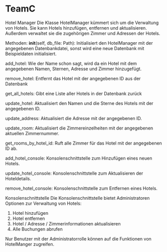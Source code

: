  # TeamC

Hotel Manager
Die Klasse HotelManager kümmert sich um die Verwaltung von Hotels. Sie kann Hotels hinzufügen, entfernen und 
aktualisieren. Außerdem verwaltet sie die zugehörigen Zimmer und Adressen der Hotels.

Methoden:
__init__(self, db_file: Path): Initialisiert den HotelManager mit der angegebenen Datenbankdatei, sonst wird 
eine neue Datenbank mit Beispieldaten initialisiert.

add_hotel: Wie der Name schon sagt, wird da ein Hotel mit dem angegebenen Namen, Sternen, Adresse und Zimmer
hinzugefügt.

remove_hotel: Entfernt das Hotel mit der angegebenen ID aus der Datenbank

get_all_hotels: Gibt eine Liste aller Hotels in der Datenbank zurück

update_hotel: Aktualisiert den Namen und die Sterne des Hotels mit der angegebenen ID.

update_address: Aktualisiert die Adresse mit der angegebenen ID.

update_room: Aktualisiert die Zimmereinzelheiten mit der angegebenen aktuellen Zimmernummer.

get_rooms_by_hotel_id: Ruft alle Zimmer für das Hotel mit der angegebenen ID ab.

add_hotel_console: Konsolenschnittstelle zum Hinzufügen eines neuen Hotels.

update_hotel_console: Konsolenschnittstelle zum Aktualisieren der Hoteldetails.

remove_hotel_console: Konsolenschnittstelle zum Entfernen eines Hotels.

Konsolenschnittstelle
Die Konsolenschnittstelle bietet Administratoren Optionen zur Verwaltung von Hotels:
1. Hotel hinzufügen
2. Hotel entfernen
3. Hotel / Adresse / Zimmerinformationen aktualisieren
4. Alle Buchungen abrufen

Nur Benutzer mit der Administratorrolle können auf die Funktionen von HotelManger zugreifen.
